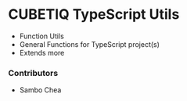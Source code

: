# CUBETIQ TypeScript Utils
- Function Utils
- General Functions for TypeScript project(s)
- Extends more


### Contributors
- Sambo Chea
